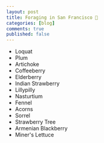 ```yaml
---
layout: post
title: Foraging in San Francisco 🥬
categories: [blog]
comments: true
published: false
---
```


- Loquat
- Plum
- Artichoke
- Coffeeberry
- Elderberry
- Indian Strawberry
- Lillypilly
- Nasturtium
- Fennel
- Acorns
- Sorrel
- Strawberry Tree
- Armenian Blackberry
- Miner's Lettuce
